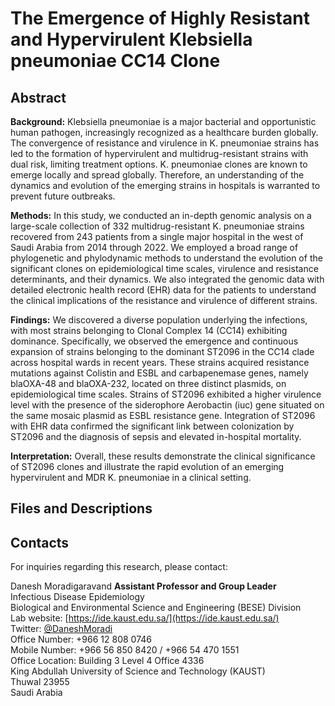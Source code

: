 # The Emergence of Highly Resistant and Hypervirulent Klebsiella pneumoniae CC14 Clone

## Abstract

**Background:** Klebsiella pneumoniae is a major bacterial and opportunistic human pathogen, increasingly recognized as a healthcare burden globally. The convergence of resistance and virulence in K. pneumoniae strains has led to the formation of hypervirulent and multidrug-resistant strains with dual risk, limiting treatment options. K. pneumoniae clones are known to emerge locally and spread globally. Therefore, an understanding of the dynamics and evolution of the emerging strains in hospitals is warranted to prevent future outbreaks.

**Methods:** In this study, we conducted an in-depth genomic analysis on a large-scale collection of 332 multidrug-resistant K. pneumoniae strains recovered from 243 patients from a single major hospital in the west of Saudi Arabia from 2014 through 2022. We employed a broad range of phylogenetic and phylodynamic methods to understand the evolution of the significant clones on epidemiological time scales, virulence and resistance determinants, and their dynamics. We also integrated the genomic data with detailed electronic health record (EHR) data for the patients to understand the clinical implications of the resistance and virulence of different strains.

**Findings:** We discovered a diverse population underlying the infections, with most strains belonging to Clonal Complex 14 (CC14) exhibiting dominance. Specifically, we observed the emergence and continuous expansion of strains belonging to the dominant ST2096 in the CC14 clade across hospital wards in recent years. These strains acquired resistance mutations against Colistin and ESBL and carbapenemase genes, namely blaOXA-48 and blaOXA-232, located on three distinct plasmids, on epidemiological time scales. Strains of ST2096 exhibited a higher virulence level with the presence of the siderophore Aerobactin (iuc) gene situated on the same mosaic plasmid as ESBL resistance gene. Integration of ST2096 with EHR data confirmed the significant link between colonization by ST2096 and the diagnosis of sepsis and elevated in-hospital mortality.

**Interpretation:** Overall, these results demonstrate the clinical significance of ST2096 clones and illustrate the rapid evolution of an emerging hypervirulent and MDR K. pneumoniae in a clinical setting.

## Files and Descriptions 

## Contacts

For inquiries regarding this research, please contact:

Danesh Moradigaravand
**Assistant Professor and Group Leader**  
Infectious Disease Epidemiology  
Biological and Environmental Science and Engineering (BESE) Division  
Lab website: [https://ide.kaust.edu.sa/](https://ide.kaust.edu.sa/)  
Twitter: [@DaneshMoradi](https://twitter.com/DaneshMoradi)  
Office Number: +966 12 808 0746  
Mobile Number: +966 56 850 8420 / +966 54 470 1551  
Office Location: Building 3 Level 4 Office 4336  
King Abdullah University of Science and Technology (KAUST)  
Thuwal 23955  
Saudi Arabia

